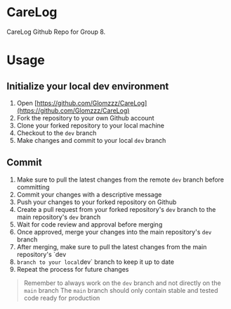 # CareLog
CareLog Github Repo for Group 8.

# Usage

## Initialize your local dev environment
1. Open [https://github.com/Glomzzz/CareLog](https://github.com/Glomzzz/CareLog)
2. Fork the repository to your own Github account
3. Clone your forked repository to your local machine
4. Checkout to the `dev` branch
5. Make changes and commit to your local `dev` branch

## Commit
1. Make sure to pull the latest changes from the remote `dev` branch before committing
2. Commit your changes with a descriptive message
3. Push your changes to your forked repository on Github
4. Create a pull request from your forked repository's `dev` branch to the main repository's `dev` branch
5. Wait for code review and approval before merging
6. Once approved, merge your changes into the main repository's `dev` branch
7. After merging, make sure to pull the latest changes from the main repository's `dev
8. ` branch to your local `dev` branch to keep it up to date
9. Repeat the process for future changes

> Remember to always work on the `dev` branch and not directly on the `main` branch
> The `main` branch should only contain stable and tested code ready for production
